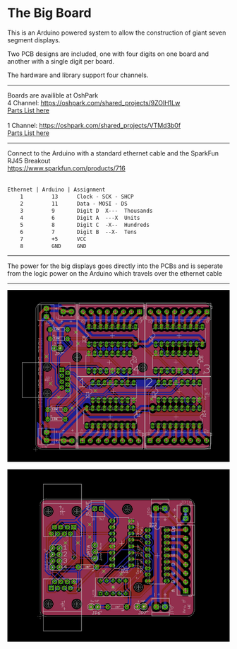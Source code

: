 # The Big Board

This is an Arduino powered system to allow the construction of giant seven segment displays.

Two PCB designs are included, one with four digits on one board and another with a single digit per board.  

The hardware and library support four channels. 

<hr>

Boards are availible at OshPark <br>
4 Channel: https://oshpark.com/shared_projects/9ZOlH1Lw <br>
[Parts List here](https://github.com/GoWinston/BigDigits/blob/master/PCB's/1%20Digit%20PCB%20Materials%20Digikey.csv) <br>
<br>
1 Channel: https://oshpark.com/shared_projects/VTMd3b0f <br>
[Parts List here](https://github.com/GoWinston/BigDigits/blob/master/PCB's/4%20Digit%20PCB%20Materials%20Digikey.csv) <br>

<hr>

Connect to the Arduino with a standard ethernet cable and the SparkFun RJ45 Breakout <br>
https://www.sparkfun.com/products/716 <br>
<br>
```
Ethernet | Arduino | Assignment
    1         13      Clock - SCK - SHCP
    2         11      Data - MOSI - DS
    3         9       Digit D  X---  Thousands
    4         6       Digit A  ---X  Units
    5         8       Digit C  -X--  Hundreds
    6         7       Digit B  --X-  Tens
    7         +5      VCC
    8         GND     GND
```
<hr>

The power for the big displays goes directly into the PCBs and is seperate from the logic power on the Arduino which travels over the ethernet cable
<hr>

![4 channel board](https://github.com/GoWinston/BigDigits/blob/master/PCB's/Auction_Multi_RevA_Final/Multi-Render.jpeg "4 channel board")

![1 channel board](https://github.com/GoWinston/BigDigits/blob/master/PCB's/Auction_Single_RevB_Final/Single-Render.jpeg "1 channel board")

